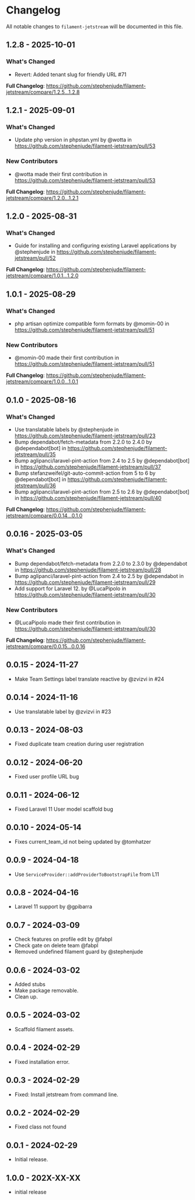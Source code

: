 # Changelog

All notable changes to `filament-jetstream` will be documented in this file.

## 1.2.8 - 2025-10-01

### What's Changed

* Revert: Added tenant slug for friendly URL #71

**Full Changelog**: https://github.com/stephenjude/filament-jetstream/compare/1.2.5...1.2.8

## 1.2.1 - 2025-09-01

### What's Changed

* Update php version in  phpstan.yml by @wotta in https://github.com/stephenjude/filament-jetstream/pull/53

### New Contributors

* @wotta made their first contribution in https://github.com/stephenjude/filament-jetstream/pull/53

**Full Changelog**: https://github.com/stephenjude/filament-jetstream/compare/1.2.0...1.2.1

## 1.2.0 - 2025-08-31

### What's Changed

* Guide for installing and configuring existing Laravel applications by @stephenjude in https://github.com/stephenjude/filament-jetstream/pull/52

**Full Changelog**: https://github.com/stephenjude/filament-jetstream/compare/1.0.1...1.2.0

## 1.0.1 - 2025-08-29

### What's Changed

* php artisan optimize compatible form formats by @momin-00 in https://github.com/stephenjude/filament-jetstream/pull/51

### New Contributors

* @momin-00 made their first contribution in https://github.com/stephenjude/filament-jetstream/pull/51

**Full Changelog**: https://github.com/stephenjude/filament-jetstream/compare/1.0.0...1.0.1

## 0.1.0 - 2025-08-16

### What's Changed

* Use translatable labels by @stephenjude in https://github.com/stephenjude/filament-jetstream/pull/23
* Bump dependabot/fetch-metadata from 2.2.0 to 2.4.0 by @dependabot[bot] in https://github.com/stephenjude/filament-jetstream/pull/35
* Bump aglipanci/laravel-pint-action from 2.4 to 2.5 by @dependabot[bot] in https://github.com/stephenjude/filament-jetstream/pull/37
* Bump stefanzweifel/git-auto-commit-action from 5 to 6 by @dependabot[bot] in https://github.com/stephenjude/filament-jetstream/pull/36
* Bump aglipanci/laravel-pint-action from 2.5 to 2.6 by @dependabot[bot] in https://github.com/stephenjude/filament-jetstream/pull/40

**Full Changelog**: https://github.com/stephenjude/filament-jetstream/compare/0.0.14...0.1.0

## 0.0.16 - 2025-03-05

### What's Changed

* Bump dependabot/fetch-metadata from 2.2.0 to 2.3.0 by @dependabot in https://github.com/stephenjude/filament-jetstream/pull/28
* Bump aglipanci/laravel-pint-action from 2.4 to 2.5 by @dependabot in https://github.com/stephenjude/filament-jetstream/pull/29
* Add support for Laravel 12. by @LucaPipolo in https://github.com/stephenjude/filament-jetstream/pull/30

### New Contributors

* @LucaPipolo made their first contribution in https://github.com/stephenjude/filament-jetstream/pull/30

**Full Changelog**: https://github.com/stephenjude/filament-jetstream/compare/0.0.15...0.0.16

## 0.0.15 - 2024-11-27

- Make Team Settings label translate reactive by @zvizvi in #24

## 0.0.14 - 2024-11-16

- Use translatable label by @zvizvi in #23

## 0.0.13 - 2024-08-03

- Fixed duplicate team creation during user registration

## 0.0.12 - 2024-06-20

- Fixed user profile URL bug

## 0.0.11 - 2024-06-12

- Fixed Laravel 11 User model scaffold bug

## 0.0.10 - 2024-05-14

- Fixes current_team_id not being updated by @tomhatzer

## 0.0.9 - 2024-04-18

- Use `ServiceProvider::addProviderToBootstrapFile` from L11

## 0.0.8 - 2024-04-16

- Laravel 11 support by @gpibarra

## 0.0.7 - 2024-03-09

- Check features on profile edit by @fabpl
- Check gate on delete team @fabpl
- Removed undefined filament guard by @stephenjude

## 0.0.6 - 2024-03-02

- Added stubs
- Make package removable.
- Clean up.

## 0.0.5 - 2024-03-02

- Scaffold filament assets.

## 0.0.4 - 2024-02-29

- Fixed installation error.

## 0.0.3 - 2024-02-29

- Fixed: Install jetstream from command line.

## 0.0.2 - 2024-02-29

- Fixed class not found

## 0.0.1 - 2024-02-29

- Initial release.

## 1.0.0 - 202X-XX-XX

- initial release
